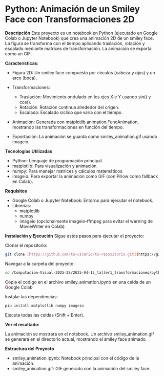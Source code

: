 
# Python: Animación de un Smiley Face con Transformaciones 2D
**Descripción**
Este proyecto es un notebook en Python (ejecutado en Google Colab o Jupyter Notebook) que crea una animación 2D de un smiley face. La figura se transforma con el tiempo aplicando traslación, rotación y escalado mediante matrices de transformación. La animación se exporta como un GIF.

**Características:**

* Figura 2D: Un smiley face compuesto por círculos (cabeza y ojos) y un arco (boca).
* Transformaciones:
  * Traslación: Movimiento ondulado en los ejes X e Y usando sin() y cos().
  * Rotación: Rotación continua alrededor del origen.
  * Escalado: Escalado cíclico que varía con el tiempo.


* Animación: Generada con matplotlib.animation.FuncAnimation, mostrando las transformaciones en función del tiempo.
* Exportación: La animación se guarda como smiley_animation.gif usando imageio.

**Tecnologías Utilizadas**

* Python: Lenguaje de programación principal.
* matplotlib: Para visualización y animación.
* numpy: Para manejar matrices y cálculos matemáticos.
* imageio: Para exportar la animación como GIF (con Pillow como fallback en Colab).

**Requisitos**

* Google Colab o Jupyter Notebook: Entorno para ejecutar el notebook.
* Librerías:
  * matplotlib
  * numpy
  * imageio (opcionalmente imageio-ffmpeg para evitar el warning de MovieWriter en Colab)



**Instalación y Ejecución**
Sigue estos pasos para ejecutar el proyecto:

Clonar el repositorio:
```bash
git clone [https://github.com/tu-usuario/tu-repositorio.git](https://github.com/GabrielaGuzmanR/Computacion-Visual-2025-2S.git)
```

Navegar a la carpeta del proyecto:
```bash
cd /Computacion-Visual-2025-2S/2025-04-15_taller1_transformaciones/python
```

Copia el codigo en el archivo smiley_animation.ipynb en una celda de un Google Colab

Instalar las dependencias:
```bash
pip install matplotlib numpy imageio
```

Ejecuta todas las celdas (Shift + Enter).


**Ver el resultado:**

La animación se mostrará en el notebook. Un archivo smiley_animation.gif se generará en el directorio actual, mostrando el smiley face animado.


**Estructura del Proyecto**
* smiley_animation.ipynb: Notebook principal con el código de la animación.
* smiley_animation.gif: GIF generado con la animación del smiley face.

